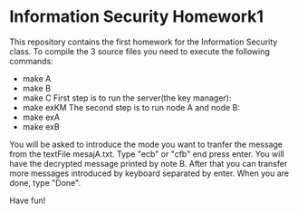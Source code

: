 # Information Security Homework1

This repository contains the first homework for the Information Security class.
To compile the 3 source files you need to execute the following commands:
  - make A
  - make B
  - make C
First step is to run the server(the key manager):
  - make exKM
The second step is to run node A and node B:
  - make exA
  - make exB
 
You will be asked to introduce the mode you want to tranfer the message from the textFile mesajA.txt.
Type "ecb" or "cfb" end press enter.
You will have the decrypted message printed by note B.
After that you can transfer more messages introduced by keyboard separated by enter.
When you are done, type "Done".

Have fun!
